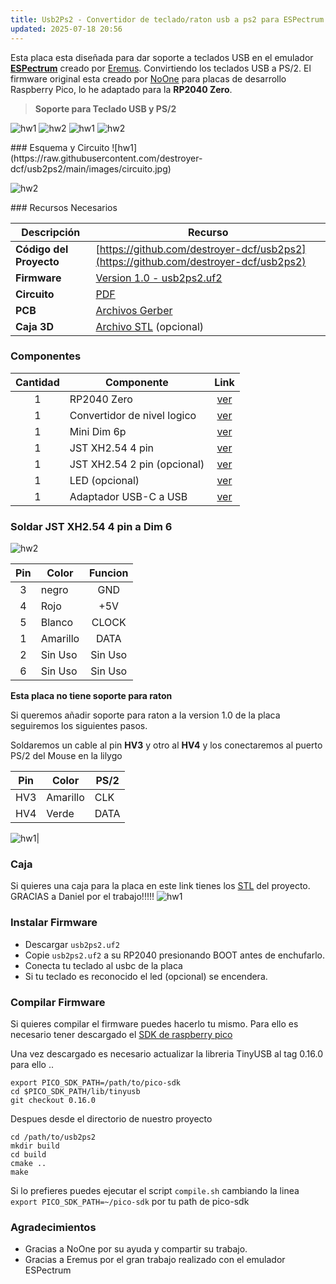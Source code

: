```yaml
---
title: Usb2Ps2 - Convertidor de teclado/raton usb a ps2 para ESPectrum (Rev 1)
updated: 2025-07-18 20:56
---
```


Esta placa esta diseñada para dar soporte a teclados USB en el emulador **[ESPectrum](https://github.com/EremusOne/ESPectrum)** creado por [Eremus](https://github.com/EremusOne). Convirtiendo los teclados USB a PS/2. El firmware original esta creado por [NoOne](https://github.com/No0ne) para placas de desarrollo Raspberry Pico, lo he adaptado para la **RP2040 Zero**.
> **Soporte para Teclado USB y PS/2** 

<!-- > **Repositorio:** [https://github.com/destroyer-dcf/usb2ps2](https://github.com/destroyer-dcf/usb2ps2)
> **Firmware:** [Version 1.0 - usb2ps2.uf2](https://github.com/destroyer-dcf/usb2ps2/releases/download/1.0/usb2ps2.uf2) -->

![hw1](https://raw.githubusercontent.com/destroyer-dcf/usb2ps2/main/images/FOTO0.jpg)
![hw2](https://raw.githubusercontent.com/destroyer-dcf/usb2ps2/main/images/FOTO1.jpg)
![hw1](https://raw.githubusercontent.com/destroyer-dcf/usb2ps2/main/images/FOTO3.jpg)
![hw2](https://raw.githubusercontent.com/destroyer-dcf/usb2ps2/main/images/FOTO4.jpg)

<div class="divider"></div>
### Esquema y Circuito
![hw1](https://raw.githubusercontent.com/destroyer-dcf/usb2ps2/main/images/circuito.jpg) 

![hw2](https://raw.githubusercontent.com/destroyer-dcf/usb2ps2/main/images/circuito2.jpg) 

<div class="divider"></div>
### Recursos Necesarios

| Descripción | Recurso|
|----------|----------|
| **Código del Proyecto**    | [https://github.com/destroyer-dcf/usb2ps2](https://github.com/destroyer-dcf/usb2ps2)| 
| **Firmware**    | [Version 1.0 - usb2ps2.uf2](https://github.com/destroyer-dcf/usb2ps2/releases/download/1.0/usb2ps2.uf2)   |
| **Circuito**    | [PDF](docs/Schematic_USB2PS-2_2024-08-20.pdf)| 
| **PCB**   | [Archivos Gerber](https://github.com/destroyer-dcf/usb2ps2/releases/download/1.0/Gerber_USB2PS-2_PCB_USB2PS-2_5_2024-08-10.zip) | 
| **Caja 3D**    | [Archivo STL]( https://www.thingiverse.com/thing:6853001) (opcional)| 

<div class="divider"></div>

### Componentes

| Cantidad | Componente| Link |
|:----------:|----------|:-------------:|
| 1    | RP2040 Zero   | [ver](https://acortar.link/Bv6ozr)  |
| 1    | Convertidor de nivel logico   | [ver](https://acortar.link/reAbsi)   |
| 1    | Mini Dim 6p   | [ver](https://acortar.link/yrMd11)    |
| 1    | JST XH2.54 4 pin| [ver](https://acortar.link/VGCncE)    |
| 1    | JST XH2.54 2 pin (opcional)| [ver](https://acortar.link/VGCncE)    |
| 1    | LED (opcional)| [ver](https://acortar.link/jYP3aA)    |
| 1    | Adaptador USB-C a USB | [ver](https://es.aliexpress.com/item/1005004621683764.html#nav-specification) |

### Soldar JST XH2.54 4 pin a Dim 6


![hw2](https://raw.githubusercontent.com/destroyer-dcf/usb2ps2/main/images/dim6.jpg) 

| Pin | Color| Funcion |
|:-----:|----------|:----------:|
| 3    | negro   | GND  |
| 4    | Rojo   | +5V  |
| 5    | Blanco   | CLOCK   |
| 1    | Amarillo| DATA    |
| 2    | Sin Uso| Sin Uso  |
| 6    | Sin Uso| Sin Uso |


<!-- ```diff
- text in yellow
+ text in green
! text in orange
# text in gray
@@ text in purple (and bold)@@
``` -->

**Esta placa no tiene soporte para raton**

Si queremos añadir soporte para raton a la version 1.0 de la placa seguiremos los siguientes pasos.


<!-- MARKDOWN THEME -->
<!-- # $\textsf{\color{#f5750e}{f5750e}}$ -->



<!-- ### $\textsf{\color{#326a95}{326a95}}$

#### $\textsf{\color{#18afd3}{18afd3}}$

##### $\textsf{\color{#5ec3d5}{5ec3d5}}$ -->

Soldaremos un cable al pin **HV3** y otro al **HV4** y los conectaremos al puerto PS/2 del Mouse en la lilygo

| Pin | Color| PS/2 |
|----------|----------|----------|
| HV3    | Amarillo   | CLK  |
| HV4    | Verde   | DATA  |


![hw1](https://raw.githubusercontent.com/destroyer-dcf/usb2ps2/main/images/mouse_fix_1.jpg)|

### Caja
Si quieres una caja para la placa en este link tienes los [STL]( https://www.thingiverse.com/thing:6853001) del proyecto. GRACIAS a Daniel por el trabajo!!!!!
![hw1](https://raw.githubusercontent.com/destroyer-dcf/usb2ps2/main/images/thingiverse.jpg) 



### Instalar Firmware
* Descargar  `usb2ps2.uf2`
* Copie `usb2ps2.uf2` a su RP2040 presionando BOOT antes de enchufarlo.
* Conecta tu teclado al usbc de la placa
* Si tu teclado es reconocido el led (opcional) se encendera.

### Compilar Firmware

Si quieres compilar el firmware puedes hacerlo tu mismo. Para ello es necesario tener descargado el [SDK de raspberry pico](https://github.com/raspberrypi/pico-sdk)

Una vez descargado es necesario actualizar la libreria TinyUSB al tag 0.16.0 para ello ..

```
export PICO_SDK_PATH=/path/to/pico-sdk
cd $PICO_SDK_PATH/lib/tinyusb
git checkout 0.16.0
```

Despues desde el directorio de nuestro proyecto

```
cd /path/to/usb2ps2
mkdir build
cd build
cmake ..
make
```

Si lo prefieres puedes ejecutar el script `compile.sh` cambiando la linea  `export PICO_SDK_PATH=~/pico-sdk` por tu path de pico-sdk


### Agradecimientos
* Gracias a NoOne por su ayuda y compartir su trabajo.
* Gracias a Eremus por el gran trabajo realizado con el emulador ESPectrum